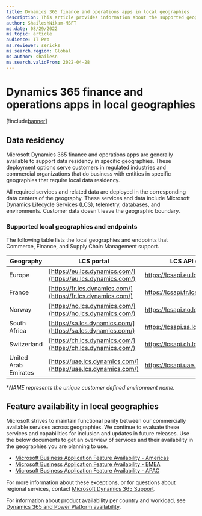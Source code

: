 ```yaml
---
title: Dynamics 365 finance and operations apps in local geographies
description: This article provides information about the supported geographies and endpoints for Microsoft Dynamics 365 finance and operations apps.
author: ShaileshNikam-MSFT
ms.date: 08/29/2022
ms.topic: article
audience: IT Pro
ms.reviewer: sericks
ms.search.region: Global
ms.author: shailesn
ms.search.validFrom: 2022-04-28
---
```


# Dynamics 365 finance and operations apps in local geographies

[!include[banner](../includes/banner.md)]

## Data residency

Microsoft Dynamics 365 finance and operations apps are generally available to support data residency in specific geographies. These deployment options serve customers in regulated industries and commercial organizations that do business with entities in specific geographies that require local data residency.

All required services and related data are deployed in the corresponding data centers of the geography. These services and data include Microsoft Dynamics Lifecycle Services (LCS), telemetry, databases, and environments. Customer data doesn't leave the geographic boundary.

### Supported local geographies and endpoints

The following table lists the local geographies and endpoints that Commerce, Finance, and Supply Chain Management support.

| **Geography** | **LCS portal** | **LCS API endpoint** | **Environment URL*** |
|-----------|--------------|------------------|----------------------|
| Europe | [https://eu.lcs.dynamics.com/](https://eu.lcs.dynamics.com/) | https://lcsapi.eu.lcs.dynamics.com | https://NAME.operations.eu.dynamics.com/ |
| France | [https://fr.lcs.dynamics.com/](https://fr.lcs.dynamics.com/) | https://lcsapi.fr.lcs.dynamics.com | https://NAME.operations.fr.dynamics.com/ |
| Norway | [https://no.lcs.dynamics.com/](https://no.lcs.dynamics.com/) | https://lcsapi.no.lcs.dynamics.com | https://NAME.operations.no.dynamics.com/ |
| South Africa | [https://sa.lcs.dynamics.com/](https://sa.lcs.dynamics.com/) | https://lcsapi.sa.lcs.dynamics.com | https://NAME.operations.sa.dynamics.com/ |
| Switzerland | [https://ch.lcs.dynamics.com/](https://ch.lcs.dynamics.com/) | https://lcsapi.ch.lcs.dynamics.com | https://NAME.operations.ch.dynamics.com/ |
| United Arab Emirates | [https://uae.lcs.dynamics.com/](https://uae.lcs.dynamics.com/) | https://lcsapi.uae.lcs.dynamics.com | https://NAME.operations.uae.dynamics.com/ |


**NAME represents the unique customer defined environment name.*

## Feature availability in local geographies

Microsoft strives to maintain functional parity between our commercially available services across geographies. We continue to evaluate these services and capabilities for inclusion and updates in future releases. Use the below documents to get an overview of services and their availability in the geographies you are planning to use. 

*	[Microsoft Business Application Feature Availability - Americas](https://aka.ms/bapfunctionalparityamericas)
*	[Microsoft Business Application Feature Availability - EMEA](https://aka.ms/bapfunctionalparityemea)
*	[Microsoft Business Application Feature Availability - APAC](https://aka.ms/bapfunctionalparityapac)

For more information about these exceptions, or for questions about regional services, contact [Microsoft Dynamics 365 Support](https://dynamics.microsoft.com/support/).

For information about product availability per country and workload, see [Dynamics 365 and Power Platform availability](https://dynamics.microsoft.com/availability-reports/).

